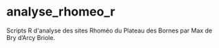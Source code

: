 # analyse_rhomeo_r

Scripts R d'analyse des sites Rhoméo du Plateau des Bornes par Max de Bry d’Arcy Briole.
